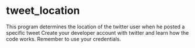 # tweet_location
This program determines the location of the twitter user when he posted a specific tweet
Create your developer account with twitter and learn how the code works. Remember to use your credentials.